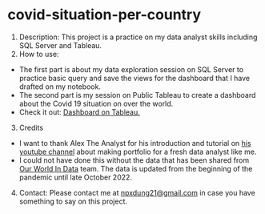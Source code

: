 # covid-situation-per-country

1. Description: This project is a practice on my data analyst skills including SQL Server and Tableau.
2. How to use: 
- The first part is about my data exploration session on SQL Server to practice basic query and save the views for the dashboard that I have drafted on my notebook.
- The second part is my session on Public Tableau to create a dashboard about the Covid 19 situation on over the world.
- Check it out: [Dashboard on Tableau.](https://public.tableau.com/views/Covid-19SituationPerCountry/Dashboard1?:language=en-GB&:display_count=n&:origin=viz_share_link)
3. Credits
-  I want to thank Alex The Analyst for his introduction and tutorial on [his youtube channel](https://www.youtube.com/c/AlexTheAnalyst) about making portfolio for a fresh data analyst like me.
-  I could not have done this without the data that has been shared from [Our World In Data](https://ourworldindata.org/covid-deaths) team. The data is updated from the beginning of the pandemic until late October 2022.
4. Contact:
Please contact me at npxdung21@gmail.com in case you have something to say on this project.
